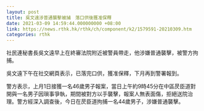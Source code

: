 ```yaml
---
layout: post
title: 吳文遠涉普通襲擊被捕　落口供後獲准保釋
date: 2021-03-09 14:59:44.000000000 +08:00
link: https://news.rthk.hk/rthk/ch/component/k2/1579591-20210309.htm
categories: rthk
---
```


社民連秘書長吳文遠早上在終審法院附近被警員帶走，他涉嫌普通襲擊，被警方拘捕。

吳文遠下午在社交網頁表示，已落完口供，獲准保釋，下月再到警署報到。

警方表示，上月1日接獲一名46歲男子報案，當日上午約9時45分在中區昃臣道對開與一名男子因瑣事爭執，期間被對方以手襲擊，報案人無表面傷，拒絕送院治理。警方經深入調查後，今日在昃臣道拘捕一名44歲男子，涉嫌普通襲擊。
